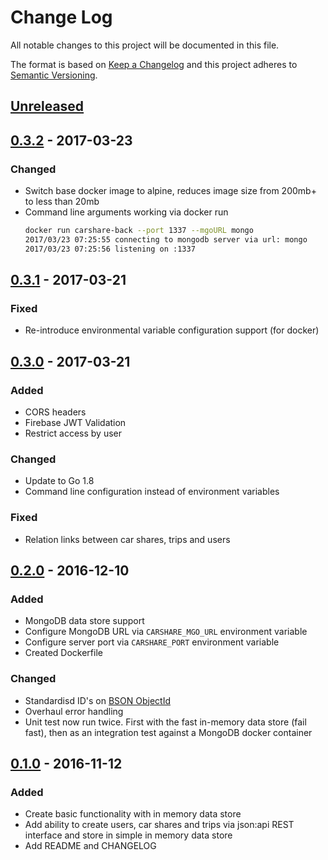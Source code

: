 # Change Log

All notable changes to this project will be documented in this file.

The format is based on [Keep a Changelog](http://keepachangelog.com/)
and this project adheres to [Semantic Versioning](http://semver.org/).

## [Unreleased]

## [0.3.2] - 2017-03-23

### Changed

- Switch base docker image to alpine, reduces image size from 200mb+ to less than 20mb
- Command line arguments working via docker run
  ```bash
  docker run carshare-back --port 1337 --mgoURL mongo
  2017/03/23 07:25:55 connecting to mongodb server via url: mongo
  2017/03/23 07:25:56 listening on :1337
  ```

## [0.3.1] - 2017-03-21

### Fixed

- Re-introduce environmental variable configuration support (for docker)

## [0.3.0] - 2017-03-21

### Added

- CORS headers
- Firebase JWT Validation
- Restrict access by user

### Changed

- Update to Go 1.8
- Command line configuration instead of environment variables

### Fixed

- Relation links between car shares, trips and users

## [0.2.0] - 2016-12-10

### Added

- MongoDB data store support
- Configure MongoDB URL via `CARSHARE_MGO_URL` environment variable
- Configure server port via `CARSHARE_PORT` environment variable
- Created Dockerfile

### Changed

- Standardisd ID's on [BSON ObjectId](https://docs.mongodb.com/manual/reference/bson-types/#objectid)
- Overhaul error handling
- Unit test now run twice. First with the fast in-memory data store (fail fast), then as an integration test against a MongoDB docker container


## [0.1.0] - 2016-11-12

### Added

- Create basic functionality with in memory data store
- Add ability to create users, car shares and trips via json:api REST interface and store in simple in memory data store
- Add README and CHANGELOG

[Unreleased]:https://github.com/LewisWatson/carshare-back/compare/v0.3.2...HEAD
[0.3.2]: https://github.com/LewisWatson/carshare-back/releases/tag/v0.3.2
[0.3.1]: https://github.com/LewisWatson/carshare-back/releases/tag/v0.3.1
[0.3.0]: https://github.com/LewisWatson/carshare-back/releases/tag/v0.3.0
[0.2.0]: https://github.com/LewisWatson/carshare-back/releases/tag/v0.2.0
[0.1.0]: https://github.com/LewisWatson/carshare-back/releases/tag/v0.1.0
